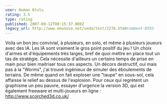 ```yaml
---
user: Human Ktulu
rating: 3.5
type: rating
published: 2007-09-12T08:15:37.000Z
legacy_url: http://www.emunova.net/veda/test/2276.htm#comment-8593
---
```

Voila un bon jeu convivial, à plusieurs, en solo, et même à plusieurs joueurs avec des IA. Les IA sont vraiment le gros point positif du jeu ! Un choix d'armes et d'équipements très larges, bref de quoi mettre en place tout un tas de stratégie. Cela nécessite d'ailleurs un certains temps de prise en main pour bien maitriser tous ces aspects. 
Un décors destructif, oui mais pas à la "Worms", j'ai trouvé ingénieux de simuler des éboulements de terrains. De même quand on fait exploser une "taupe" en sous-sol, cela affaisse le relief au dessus de l'explosion.
Pour ceux qui regrètent un graphisme un peu pauvre, essayer d'urgence la version 3D, qui est également freeware et multi-joueurs en ligne : http://www.scorched3d.co.uk/